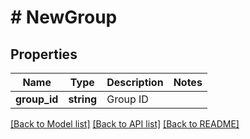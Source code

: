 # # NewGroup

## Properties

Name | Type | Description | Notes
------------ | ------------- | ------------- | -------------
**group_id** | **string** | Group ID |

[[Back to Model list]](../../README.md#models) [[Back to API list]](../../README.md#endpoints) [[Back to README]](../../README.md)
